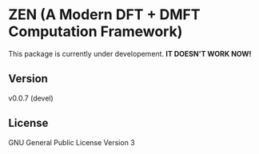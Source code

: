 # ZEN (A Modern DFT + DMFT Computation Framework)

This package is currently under developement. **IT DOESN'T WORK NOW!**

## Version

v0.0.7 (devel)

## License

GNU General Public License Version 3
